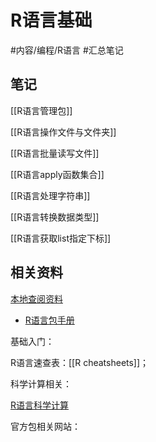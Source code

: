# R语言基础


#内容/编程/R语言 
#汇总笔记 


## 笔记

[[R语言管理包]]

[[R语言操作文件与文件夹]]

[[R语言批量读写文件]]

[[R语言apply函数集合]]

[[R语言处理字符串]]

[[R语言转换数据类型]]

[[R语言获取list指定下标]]


## 相关资料

[本地查阅资料](file:///Users/ethan/Documents/CoreFiles/ReadingsFile/编程语言/R语言)
- [R语言包手册](file:///Users/ethan/Documents/CoreFiles/ReadingsFile/编程语言/R语言/R语言包手册)

基础入门：

R语言速查表：[[R cheatsheets]]；

科学计算相关：

[R语言科学计算](file:///Users/ethan/Documents/CoreFiles/ReadingsFile/计算科学/R语言科学计算)

官方包相关网站：

